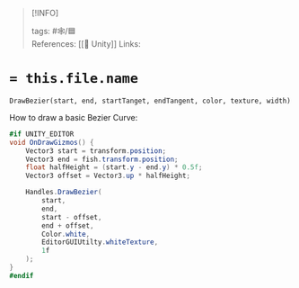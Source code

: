 
> [!INFO]
> 
> tags:  #🕸️/🟦  
> References: [[🔲 Unity]]
> Links:


# `= this.file.name`

`DrawBezier(start, end, startTanget, endTangent, color, texture, width)`

How to draw a basic Bezier Curve:

```cs
#if UNITY_EDITOR
void OnDrawGizmos() {
	Vector3 start = transform.position;
	Vector3 end = fish.transform.position;
	float halfHeight = (start.y - end.y) * 0.5f;
	Vector3 offset = Vector3.up * halfHeight;

	Handles.DrawBezier(
		start,
		end,
		start - offset,
		end + offset,
		Color.white,
		EditorGUIUtilty.whiteTexture,
		1f
	);
}
#endif
```
